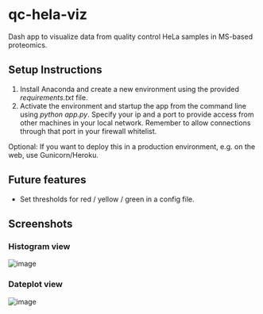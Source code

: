 # qc-hela-viz
 Dash app to visualize data from quality control HeLa samples in MS-based proteomics.
 
## Setup Instructions
1. Install Anaconda and create a new environment using the provided _requirements.txt_ file.
2. Activate the environment and startup the app from the command line using _python app.py_. Specify your ip and a port to provide access from other machines in your local network. Remember to allow connections through that port in your firewall whitelist.

Optional: 
If you want to deploy this in a production environment, e.g. on the web, use Gunicorn/Heroku. 

## Future features
* Set thresholds for red / yellow / green in a config file. 
 
## Screenshots
### Histogram view

![image](https://user-images.githubusercontent.com/71029831/121012880-76fa3e80-c798-11eb-9f16-c1d73f6f2afc.png)

### Dateplot view

![image](https://user-images.githubusercontent.com/71029831/121012959-9002ef80-c798-11eb-83d6-bfab1154c3e8.png)

